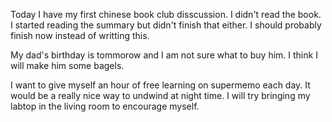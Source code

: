Today I have my first chinese book club disscussion. I didn't read the book.
I started reading the summary but didn't finish that either. I should
probably finish now instead of writting this.

My dad's birthday is tommorow and I am not sure what to buy him. I think
I will make him some bagels. 

I want to give myself an hour of free learning on supermemo each day. It
would be a really nice way to undwind at night time. I will try bringing
my labtop in the living room to encourage myself.